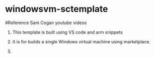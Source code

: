 # windowsvm-sctemplate
#Reference Sam Cogan youtube videos

1. This template is built using VS code and arm snippets 

2. It is for builds a single Windows virtual machine using marketplace.

3. 

